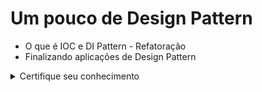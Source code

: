 <h1 align="left">Um pouco de Design Pattern</h1>

<ul>
  <li>O que é IOC e DI Pattern - Refatoração</li>
  <li>Finalizando aplicações de Design Pattern</li>
</ul>

<details>
    <summary>Certifique seu conhecimento</summary>

<h1 align="center">Certifique seu conhecimento</h1>

<p align="left">
  &nbsp;&nbsp;&nbsp;&nbsp;&nbsp;<strong>Qual a finalidade do provider JWT?
</strong><br>
  &nbsp;&nbsp;&nbsp;&nbsp;&nbsp;Autenticação e autorização.
<br>
  
  &nbsp;&nbsp;&nbsp;&nbsp;&nbsp;<strong>Documentar API é importar por que?
</strong><br>
  &nbsp;&nbsp;&nbsp;&nbsp;&nbsp;Ajudar na comunicação com outros times.
<br>
  
  &nbsp;&nbsp;&nbsp;&nbsp;&nbsp;<strong>Seguindo as boas práticas do estilo arquitetural RESTFUL, ao realizar uma chamada a um endpoint do verbo “Post” para criação de um novo recurso, qual é o código do status indicado?
</strong><br>
  &nbsp;&nbsp;&nbsp;&nbsp;&nbsp;201.
<br>
  
  &nbsp;&nbsp;&nbsp;&nbsp;&nbsp;<strong>O Repository Pattern é um padrão arquitetural?
</strong><br>
  &nbsp;&nbsp;&nbsp;&nbsp;&nbsp;Falso.
<br>
  
  &nbsp;&nbsp;&nbsp;&nbsp;&nbsp;<strong>Seguindo as boas práticas do estilo arquitetural RESTFUL, ao realizar uma tentativa a um endpoint de autenticação sem sucesso, qual é o código do status indicado?
</strong><br>
  &nbsp;&nbsp;&nbsp;&nbsp;&nbsp;401<br>

  &nbsp;&nbsp;&nbsp;&nbsp;&nbsp;<strong>Seguindo as boas práticas do estilo arquitetural RESTFUL, ao realizar uma tentativa a um endpoint sem permissão, qual é o código do status indicado?
</strong><br>
  &nbsp;&nbsp;&nbsp;&nbsp;&nbsp;403.
<br>
  
  &nbsp;&nbsp;&nbsp;&nbsp;&nbsp;<strong>A técnica de refatoração nos ajuda a melhorar a manutenção do código a longo prazo.
</strong><br>
  &nbsp;&nbsp;&nbsp;&nbsp;&nbsp;Verdadeiro.<br>
  
  &nbsp;&nbsp;&nbsp;&nbsp;&nbsp;<strong>O que o Entity Framework é?
</strong><br>
  &nbsp;&nbsp;&nbsp;&nbsp;&nbsp;ORM.
<br>
  
  &nbsp;&nbsp;&nbsp;&nbsp;&nbsp;<strong>Como podemos desabilitar o model state das controller para validação automática de campos obrigatórios no arquivo statup.cs?
</strong><br>
  &nbsp;&nbsp;&nbsp;&nbsp;&nbsp;services.AddControllers().ConfigureApiBeharviorOptions(options => { options.SuppressModelStateInvalidFilter = true }
<br>
  
  &nbsp;&nbsp;&nbsp;&nbsp;&nbsp;<strong>Qual atributo é responsável para configurarmos um ou mais propriedades da Viewmodel quando é obrigatório?
</strong><br>
  &nbsp;&nbsp;&nbsp;&nbsp;&nbsp;[Required]
<br>

</p>

</details>
